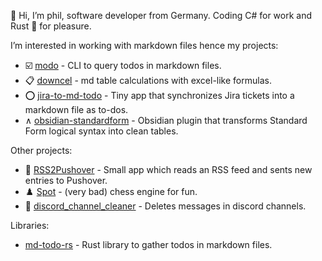 👋 Hi, I’m phil, software developer from Germany.
Coding C# for work and Rust 🦀 for pleasure.

I’m interested in working with markdown files hence my projects:
- ☑️ [modo](https://github.com/philphilphil/modo) - CLI to query todos in markdown files.
- 📋 [downcel](https://github.com/philphilphil/downcel) - md table calculations with excel-like formulas.
- ⭕ [jira-to-md-todo](https://github.com/philphilphil/jira-to-md-todo) - Tiny app that synchronizes Jira tickets into a markdown file as to-dos.
- ∧ [obsidian-standardform](https://github.com/philphilphil/obsidian-standardform) - Obsidian plugin that transforms Standard Form logical syntax into clean tables. 

Other projects:
- 📰 [RSS2Pushover](http://github.com/philphilphil/RSS2Pushover) - Small app which reads an RSS feed and sents new entries to Pushover.
- ♟️ [Spot](https://github.com/philphilphil/Spot) - (very bad) chess engine for fun.
- 💬 [discord_channel_cleaner](https://github.com/philphilphil/discord_channel_cleaner) - Deletes messages in discord channels.

Libraries:
- [md-todo-rs](https://github.com/philphilphil/md-todo-rs) - Rust library to gather todos in markdown files. 

<!---
philphilphil/philphilphil is a ✨ special ✨ repository because its `README.md` (this file) appears on your GitHub profile.
You can click the Preview link to take a look atyour changes.
--->
